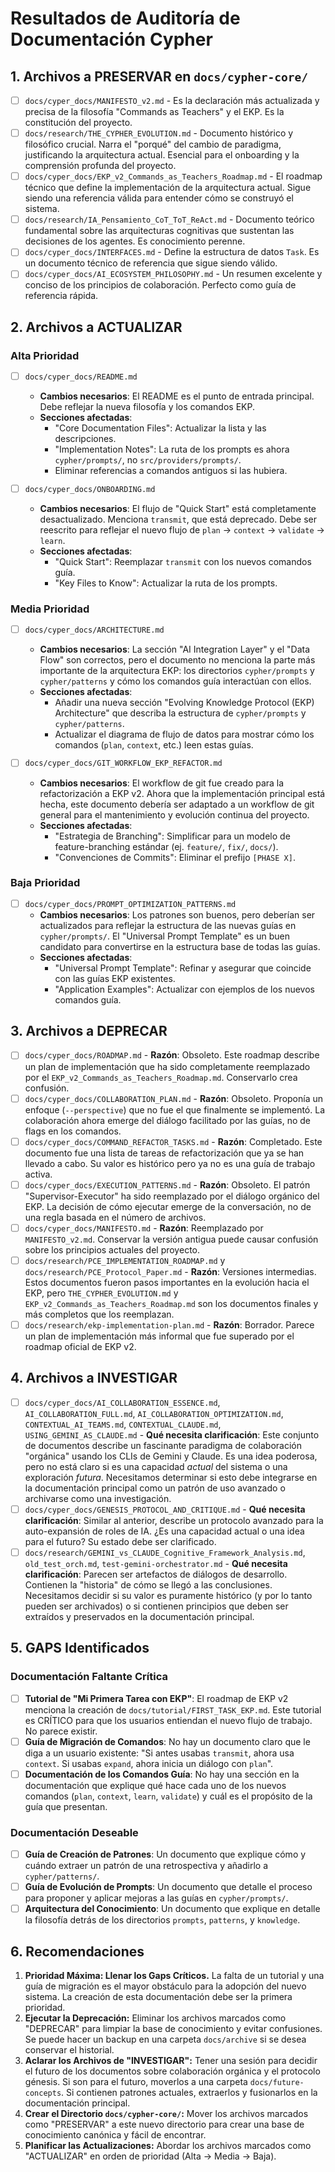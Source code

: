 # Resultados de Auditoría de Documentación Cypher

## 1. Archivos a PRESERVAR en `docs/cypher-core/`

- [ ] `docs/cyper_docs/MANIFESTO_v2.md` - Es la declaración más actualizada y precisa de la filosofía "Commands as Teachers" y el EKP. Es la constitución del proyecto.
- [ ] `docs/research/THE_CYPHER_EVOLUTION.md` - Documento histórico y filosófico crucial. Narra el "porqué" del cambio de paradigma, justificando la arquitectura actual. Esencial para el onboarding y la comprensión profunda del proyecto.
- [ ] `docs/cyper_docs/EKP_v2_Commands_as_Teachers_Roadmap.md` - El roadmap técnico que define la implementación de la arquitectura actual. Sigue siendo una referencia válida para entender cómo se construyó el sistema.
- [ ] `docs/research/IA_Pensamiento_CoT_ToT_ReAct.md` - Documento teórico fundamental sobre las arquitecturas cognitivas que sustentan las decisiones de los agentes. Es conocimiento perenne.
- [ ] `docs/cyper_docs/INTERFACES.md` - Define la estructura de datos `Task`. Es un documento técnico de referencia que sigue siendo válido.
- [ ] `docs/cyper_docs/AI_ECOSYSTEM_PHILOSOPHY.md` - Un resumen excelente y conciso de los principios de colaboración. Perfecto como guía de referencia rápida.

## 2. Archivos a ACTUALIZAR

### Alta Prioridad

- [ ] `docs/cyper_docs/README.md`
  - **Cambios necesarios**: El README es el punto de entrada principal. Debe reflejar la nueva filosofía y los comandos EKP.
  - **Secciones afectadas**:
    - "Core Documentation Files": Actualizar la lista y las descripciones.
    - "Implementation Notes": La ruta de los prompts es ahora `cypher/prompts/`, no `src/providers/prompts/`.
    - Eliminar referencias a comandos antiguos si las hubiera.

- [ ] `docs/cyper_docs/ONBOARDING.md`
  - **Cambios necesarios**: El flujo de "Quick Start" está completamente desactualizado. Menciona `transmit`, que está deprecado. Debe ser reescrito para reflejar el nuevo flujo de `plan` -> `context` -> `validate` -> `learn`.
  - **Secciones afectadas**:
    - "Quick Start": Reemplazar `transmit` con los nuevos comandos guía.
    - "Key Files to Know": Actualizar la ruta de los prompts.

### Media Prioridad

- [ ] `docs/cyper_docs/ARCHITECTURE.md`
  - **Cambios necesarios**: La sección "AI Integration Layer" y el "Data Flow" son correctos, pero el documento no menciona la parte más importante de la arquitectura EKP: los directorios `cypher/prompts` y `cypher/patterns` y cómo los comandos guía interactúan con ellos.
  - **Secciones afectadas**:
    - Añadir una nueva sección "Evolving Knowledge Protocol (EKP) Architecture" que describa la estructura de `cypher/prompts` y `cypher/patterns`.
    - Actualizar el diagrama de flujo de datos para mostrar cómo los comandos (`plan`, `context`, etc.) leen estas guías.

- [ ] `docs/cyper_docs/GIT_WORKFLOW_EKP_REFACTOR.md`
  - **Cambios necesarios**: El workflow de git fue creado para la refactorización a EKP v2. Ahora que la implementación principal está hecha, este documento debería ser adaptado a un workflow de git general para el mantenimiento y evolución continua del proyecto.
  - **Secciones afectadas**:
    - "Estrategia de Branching": Simplificar para un modelo de feature-branching estándar (ej. `feature/`, `fix/`, `docs/`).
    - "Convenciones de Commits": Eliminar el prefijo `[PHASE X]`.

### Baja Prioridad

- [ ] `docs/cyper_docs/PROMPT_OPTIMIZATION_PATTERNS.md`
  - **Cambios necesarios**: Los patrones son buenos, pero deberían ser actualizados para reflejar la estructura de las nuevas guías en `cypher/prompts/`. El "Universal Prompt Template" es un buen candidato para convertirse en la estructura base de todas las guías.
  - **Secciones afectadas**:
    - "Universal Prompt Template": Refinar y asegurar que coincide con las guías EKP existentes.
    - "Application Examples": Actualizar con ejemplos de los nuevos comandos guía.

## 3. Archivos a DEPRECAR

- [ ] `docs/cyper_docs/ROADMAP.md` - **Razón**: Obsoleto. Este roadmap describe un plan de implementación que ha sido completamente reemplazado por el `EKP_v2_Commands_as_Teachers_Roadmap.md`. Conservarlo crea confusión.
- [ ] `docs/cyper_docs/COLLABORATION_PLAN.md` - **Razón**: Obsoleto. Proponía un enfoque (`--perspective`) que no fue el que finalmente se implementó. La colaboración ahora emerge del diálogo facilitado por las guías, no de flags en los comandos.
- [ ] `docs/cyper_docs/COMMAND_REFACTOR_TASKS.md` - **Razón**: Completado. Este documento fue una lista de tareas de refactorización que ya se han llevado a cabo. Su valor es histórico pero ya no es una guía de trabajo activa.
- [ ] `docs/cyper_docs/EXECUTION_PATTERNS.md` - **Razón**: Obsoleto. El patrón "Supervisor-Executor" ha sido reemplazado por el diálogo orgánico del EKP. La decisión de cómo ejecutar emerge de la conversación, no de una regla basada en el número de archivos.
- [ ] `docs/cyper_docs/MANIFESTO.md` - **Razón**: Reemplazado por `MANIFESTO_v2.md`. Conservar la versión antigua puede causar confusión sobre los principios actuales del proyecto.
- [ ] `docs/research/PCE_IMPLEMENTATION_ROADMAP.md` y `docs/research/PCE_Protocol_Paper.md` - **Razón**: Versiones intermedias. Estos documentos fueron pasos importantes en la evolución hacia el EKP, pero `THE_CYPHER_EVOLUTION.md` y `EKP_v2_Commands_as_Teachers_Roadmap.md` son los documentos finales y más completos que los reemplazan.
- [ ] `docs/research/ekp-implementation-plan.md` - **Razón**: Borrador. Parece un plan de implementación más informal que fue superado por el roadmap oficial de EKP v2.

## 4. Archivos a INVESTIGAR

- [ ] `docs/cyper_docs/AI_COLLABORATION_ESSENCE.md`, `AI_COLLABORATION_FULL.md`, `AI_COLLABORATION_OPTIMIZATION.md`, `CONTEXTUAL_AI_TEAMS.md`, `CONTEXTUAL_CLAUDE.md`, `USING_GEMINI_AS_CLAUDE.md` - **Qué necesita clarificación**: Este conjunto de documentos describe un fascinante paradigma de colaboración "orgánica" usando los CLIs de Gemini y Claude. Es una idea poderosa, pero no está claro si es una capacidad *actual* del sistema o una exploración *futura*. Necesitamos determinar si esto debe integrarse en la documentación principal como un patrón de uso avanzado o archivarse como una investigación.
- [ ] `docs/cyper_docs/GENESIS_PROTOCOL_AND_CRITIQUE.md` - **Qué necesita clarificación**: Similar al anterior, describe un protocolo avanzado para la auto-expansión de roles de IA. ¿Es una capacidad actual o una idea para el futuro? Su estado debe ser clarificado.
- [ ] `docs/research/GEMINI_vs_CLAUDE_Cognitive_Framework_Analysis.md`, `old_test_orch.md`, `test-gemini-orchestrator.md` - **Qué necesita clarificación**: Parecen ser artefactos de diálogos de desarrollo. Contienen la "historia" de cómo se llegó a las conclusiones. Necesitamos decidir si su valor es puramente histórico (y por lo tanto pueden ser archivados) o si contienen principios que deben ser extraídos y preservados en la documentación principal.

## 5. GAPS Identificados

### Documentación Faltante Crítica

- [ ] **Tutorial de "Mi Primera Tarea con EKP"**: El roadmap de EKP v2 menciona la creación de `docs/tutorial/FIRST_TASK_EKP.md`. Este tutorial es CRÍTICO para que los usuarios entiendan el nuevo flujo de trabajo. No parece existir.
- [ ] **Guía de Migración de Comandos**: No hay un documento claro que le diga a un usuario existente: "Si antes usabas `transmit`, ahora usa `context`. Si usabas `expand`, ahora inicia un diálogo con `plan`".
- [ ] **Documentación de los Comandos Guía**: No hay una sección en la documentación que explique qué hace cada uno de los nuevos comandos (`plan`, `context`, `learn`, `validate`) y cuál es el propósito de la guía que presentan.

### Documentación Deseable

- [ ] **Guía de Creación de Patrones**: Un documento que explique cómo y cuándo extraer un patrón de una retrospectiva y añadirlo a `cypher/patterns/`.
- [ ] **Guía de Evolución de Prompts**: Un documento que detalle el proceso para proponer y aplicar mejoras a las guías en `cypher/prompts/`.
- [ ] **Arquitectura del Conocimiento**: Un documento que explique en detalle la filosofía detrás de los directorios `prompts`, `patterns`, y `knowledge`.

## 6. Recomendaciones

1.  **Prioridad Máxima: Llenar los Gaps Críticos.** La falta de un tutorial y una guía de migración es el mayor obstáculo para la adopción del nuevo sistema. La creación de esta documentación debe ser la primera prioridad.
2.  **Ejecutar la Deprecación:** Eliminar los archivos marcados como "DEPRECAR" para limpiar la base de conocimiento y evitar confusiones. Se puede hacer un backup en una carpeta `docs/archive` si se desea conservar el historial.
3.  **Aclarar los Archivos de "INVESTIGAR":** Tener una sesión para decidir el futuro de los documentos sobre colaboración orgánica y el protocolo génesis. Si son para el futuro, moverlos a una carpeta `docs/future-concepts`. Si contienen patrones actuales, extraerlos y fusionarlos en la documentación principal.
4.  **Crear el Directorio `docs/cypher-core/`:** Mover los archivos marcados como "PRESERVAR" a este nuevo directorio para crear una base de conocimiento canónica y fácil de encontrar.
5.  **Planificar las Actualizaciones:** Abordar los archivos marcados como "ACTUALIZAR" en orden de prioridad (Alta -> Media -> Baja).
